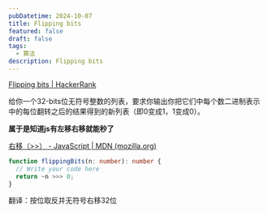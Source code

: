 ```yaml
---
pubDatetime: 2024-10-07
title: Flipping bits
featured: false
draft: false
tags:
  - 算法
description: Flipping bits
---
```


[Flipping bits | HackerRank](https://www.hackerrank.com/challenges/three-month-preparation-kit-flipping-bits/problem?h_l=interview&isFullScreen=true&playlist_slugs[][]=preparation-kits&playlist_slugs[][]=three-month-preparation-kit&playlist_slugs[][]=three-month-week-two)

给你一个32-bits位无符号整数的列表，要求你输出你把它们中每个数二进制表示中的每位翻转之后的结果得到的新列表（即0变成1，1变成0）。

**属于是知道js有左移右移就能秒了**

[右移（>>） - JavaScript | MDN (mozilla.org)](https://developer.mozilla.org/zh-CN/docs/Web/JavaScript/Reference/Operators/Right_shift)

```typescript
function flippingBits(n: number): number {
  // Write your code here
  return ~n >>> 0;
}
```

翻译：按位取反并无符号右移32位
